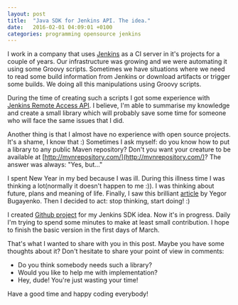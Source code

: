 ```yaml
---
layout: post
title:  "Java SDK for Jenkins API. The idea."
date:   2016-02-01 04:09:01 +0100
categories: programming opensource jenkins
---
```

I work in a company that uses [Jenkins](https://jenkins-ci.org/) as a CI server
in it's projects for a couple of years. Our infrastructure was growing and we 
were automating it using some Groovy scripts. Sometimes we have situations where
we need to read some build information from Jenkins or download artifacts or 
trigger some builds. We doing all this manipulations using Groovy scripts.

During the time of creating such a scripts I got some experience with 
[Jenkins Remote Access API](https://wiki.jenkins-ci.org/display/JENKINS/Remote+access+API).
I believe, I'm able to summarise my knowledge and create a small library which
will probably save some time for someone who will face the same issues that I
did.

Another thing is that I almost have no experience with open source projects. 
It's a shame, I know that :) Sometimes I ask myself: do you know how to put
a library to any public Maven repository? Don't you want your creature to be
available at [http://mvnrepository.com/](http://mvnrepository.com/)? The answer was always: "Yes, but..."

I spent New Year in my bed because I was ill. During this illness time I was 
thinking a lot(normally it doesn't happen to me :)). I was thinking about 
future, plans and meaning of life. Finally, I saw this brilliant 
[article](http://www.yegor256.com/2015/12/22/why-dont-you-contribute-to-open-source.html) by 
Yegor Bugayenko. Then I decided to act: stop thinking, start doing! :)

I created [Github project](https://github.com/aistomin/jenkins-sdk) for my 
Jenkins SDK idea. Now it's in progress. Daily I'm trying to spend some minutes
to make at least small contribution. I hope to finish the basic version in the 
first days of March.

That's what I wanted to share with you in this post. Maybe you have some 
thoughts about it? Don't hesitate to share your point of view in comments:

- Do you think somebody needs such a library?
- Would you like to help me with implementation?
- Hey, dude! You're just wasting your time!

Have a good time and happy coding everybody!
